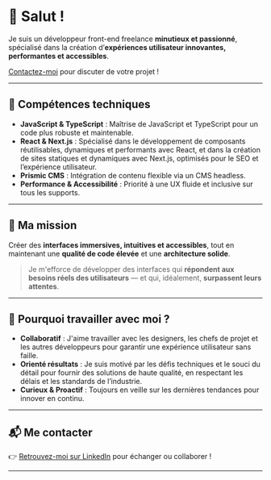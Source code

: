 # 👋 Salut !

Je suis un développeur front-end freelance **minutieux et passionné**, spécialisé dans la création d’**expériences utilisateur innovantes, performantes et accessibles**.

[Contactez-moi](https://www.linkedin.com/in/guillaumeducuing/) pour discuter de votre projet !

---

## 🔧 Compétences techniques

- **JavaScript & TypeScript** : Maîtrise de JavaScript et TypeScript pour un code plus robuste et maintenable.
- **React & Next.js** : Spécialisé dans le développement de composants réutilisables, dynamiques et performants avec React, et dans la création de sites statiques et dynamiques avec Next.js, optimisés pour le SEO et l’expérience utilisateur.
- **Prismic CMS** : Intégration de contenu flexible via un CMS headless.
- **Performance & Accessibilité** : Priorité à une UX fluide et inclusive sur tous les supports.

---

## 🎯 Ma mission

Créer des **interfaces immersives, intuitives et accessibles**, tout en maintenant une **qualité de code élevée** et une **architecture solide**.

> Je m'efforce de développer des interfaces qui **répondent aux besoins réels des utilisateurs** — et qui, idéalement, **surpassent leurs attentes**.

---

## 🤝 Pourquoi travailler avec moi ?

- **Collaboratif** : J'aime travailler avec les designers, les chefs de projet et les autres développeurs pour garantir une expérience utilisateur sans faille.
- **Orienté résultats** : Je suis motivé par les défis techniques et le souci du détail pour fournir des solutions de haute qualité, en respectant les délais et les standards de l’industrie.
- **Curieux & Proactif** : Toujours en veille sur les dernières tendances pour innover en continu.

---

## 📬 Me contacter

👉 [Retrouvez-moi sur LinkedIn](https://www.linkedin.com/in/guillaumeducuing/) pour échanger ou collaborer !

---
